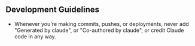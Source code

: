 ## Development Guidelines

- Whenever you're making commits, pushes, or deployments, never add "Generated by claude", or "Co-authored by claude", or credit Claude code in any way.
